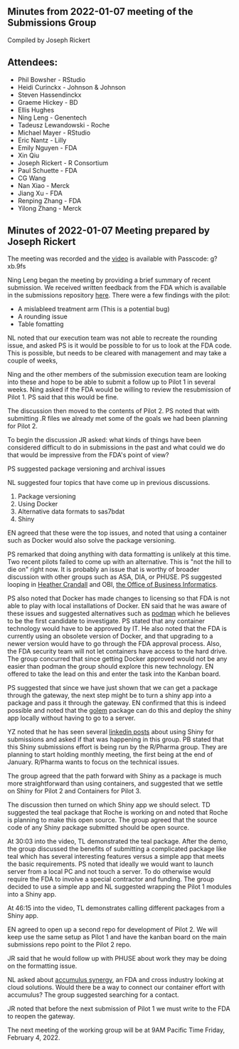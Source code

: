 ## Minutes from 2022-01-07 meeting of the Submissions Group
Compiled by Joseph Rickert


## Attendees:
* Phil Bowsher - RStudio 
* Heidi Curinckx - Johnson & Johnson 
* Steven Hassendinckx 
* Graeme Hickey - BD 
* Ellis Hughes 
* Ning Leng - Genentech
* Tadeusz Lewandowski - Roche 
* Michael Mayer - RStudio 
* Eric Nantz - Lilly 
* Emily Nguyen - FDA 
* Xin Qiu
* Joseph Rickert - R Consortium 
* Paul Schuette - FDA 
* CG Wang  
* Nan Xiao - Merck 
* Jiang Xu - FDA 
* Renping Zhang - FDA 
* Yilong Zhang - Merck 

## Minutes of 2022-01-07 Meeting prepared by Joseph Rickert

The meeting was recorded and the [video](https://rstudio.zoom.us/rec/share/O1F_Ylokh-C1dKYqKNxARJiVoMHBZMjVld8UvUbl3rjN1dZ1KMW7xGgRCFNrl1E0.ipxH19MuL4UnB9Hn) is available with Passcode: g?xb.9fs

Ning Leng began the meeting by providing a brief summary of recent submission. We received written feedback from the FDA which is available in the submissions repository [here](https://github.com/RConsortium/submissions-wg/blob/main/Documents/Summary_R_Pilot_Submission.pdf). There were a few findings with the pilot:

* A mislableed treatment arm (This is a potential bug)
* A rounding issue
* Table fomatting

NL noted that our execution team was not able to recreate the rounding issue, and asked PS is it would be possible to for us to look at the FDA code. This is possible, but needs to be cleared with management and may take a couple of weeks,

Ning and the other members of the submission execution team are looking into these and hope to be able to submit a follow up to Pilot 1 in several weeks. Ning asked if the FDA would be willing to review the resubmission of Pilot 1. PS said that this would be fine.

The discussion then moved to the contents of Pilot 2.
PS noted that with submitting .R files we already met some of the goals we had been planning for Pilot 2.

To begin the discussion JR asked: what kinds of things have been considered difficult to do in submissions in the past and what could we do that would be impressive from the FDA's point of view?

PS suggested package versioning and archival issues

NL suggested four topics that have come up in previous discussions.

1. Package versioning
2. Using Docker
3. Alternative data formats to sas7bdat
4. Shiny

EN agreed that these were the top issues, and noted that using a container such as Docker would also solve the package versioning.

PS remarked that doing anything with data formatting is unlikely at this time. Two recent pilots failed to come up with an alternative. This is "not the hill to die on" right now. It is probably an issue that is worthy of broader discussion with other groups such as ASA, DIA, or PHUSE. PS suggested looping in [Heather Crandall](Heather.Crandall@fda.hhs.gov) and OBI, [the Office of Business Informatics](https://www.fda.gov/about-fda/center-drug-evaluation-and-research-cder/office-business-informatics-obi).

PS also noted that Docker has made changes to licensing so that FDA is not able to play with local installations of Docker. EN said that he was aware of these issues and suggested alternatives such as [podman](https://podman.io/) which he believes to be the first candidate to investigate. PS stated that any container technology would have to be approved by IT. He also noted that the FDA is currently using an obsolete version of Docker, and that upgrading to a newer version would have to go through the FDA approval process. Also, the FDA security team will not let containers have access to the hard drive. The group concurred that since getting Docker approved would not be any easier than podman the group should explore this new technology. EN offered to take the lead on this and enter the task into the Kanban board.

PS suggested that since we have just shown that we can get a package through the gateway, the next step might be to turn a shiny app into a package and pass it through the gateway. EN confirmed that this is indeed possible and noted that the [golem](https://cran.r-project.org/package=golem) package can do this and deploy the shiny app locally without having to go to a server.

YZ noted that he has seen several [linkedin posts](https://www.linkedin.com/search/results/content/?keywords=shiny%20submissions&sid=aye&update=urn%3Ali%3Afs_updateV2%3A(urn%3Ali%3Aactivity%3A6879137760716886016%2CBLENDED_SEARCH_FEED%2CEMPTY%2CDEFAULT%2Cfalse)) about using Shiny for submissions and asked if that was happening in this group. PB stated that this Shiny submissions effort is being run by the R/Pharma group. They are planning to start holding monthly meeting, the first being at the end of January. R/Pharma wants to focus on the technical issues. 

The group agreed that the path forward with Shiny as a package is much more straightforward than using containers, and suggested that we settle on Shiny for Pilot 2 and Containers for Pilot 3.

The discussion then turned on which Shiny app we should select. TD suggested the teal package that Roche is working on and noted that Roche is planning to make this open source. The group agreed that the source code of any Shiny package submitted should be open source.

At 30:03 into the video, TL demonstrated the teal package. After the demo, the group discussed the benefits of submitting a complicated package like teal which has several interesting features versus a simple app that meets the basic requirements. PS noted that ideally we would want to launch server from a local PC and not touch a server. To do otherwise would require the FDA to involve a special contractor and funding. The group decided to use a simple app and NL suggested wrapping the Pilot 1 modules into a Shiny app.

At 46:15 into the video, TL demonstrates calling different packages from a Shiny app.

EN agreed to open up a second repo for development of Pilot 2. We will keep use the same setup as Pilot 1 and have the kanban board on the main submissions repo point to the Pilot 2 repo.

JR said that he would follow up with PHUSE about work they may be doing on the formatting issue.

NL asked about [accumulus synergy](https://www.accumulus.org/), an FDA and cross industry looking at cloud solutions. Would there be a way to connect our container effort with accumulus? The group suggested searching for a contact.

JR noted that before the next submission of Pilot 1 we must write to the FDA to reopen the gateway.


The next meeting of the working group will be at 9AM Pacific Time Friday, February 4, 2022.





